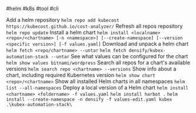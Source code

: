 #helm #k8s #tool #cli

Add a helm repository
	`helm repo add kubecost https://kubecost.github.io/cost-analyzer/`
Refresh all repos repository
	`helm repo update`
Install a helm chart
	`helm install <localname> <repo>/<chartname> [-n <namespace>] [--create-namespace] [--version <specific version>] [-f values.yaml]`
Download and unpack a helm chart
	`helm fetch <repo/chartname> --untar`
	`helm fetch densify/kubex-automation-stack --untar`
See what values can be configured for the chart
	`helm show values bitnami/wordpress`
Search all repos for a chart's available versions
	`helm search repo <chartname> --versions`
Show info about a chart, including required Kubernetes version
	`helm show chart <repo>/<chartname>`
Show all installed Helm charts in all namespaces
	 `helm list --all-namespaces`
Deploy a local version of a Helm chart
	`helm install <chartname> <foldername> -f values.yaml`
	`helm install harbot .`
	`helm install --create-namespace -n densify -f values-edit.yaml kubex .\kubex-automation-stack\`